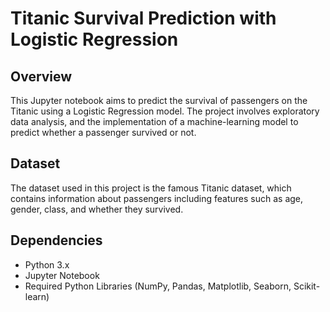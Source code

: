 # Titanic Survival Prediction with Logistic Regression

## Overview
This Jupyter notebook aims to predict the survival of passengers on the Titanic using a Logistic Regression model. The project involves exploratory data analysis, and the implementation of a machine-learning model to predict whether a passenger survived or not.

## Dataset
The dataset used in this project is the famous Titanic dataset, which contains information about passengers including features such as age, gender, class, and whether they survived.

## Dependencies
- Python 3.x
- Jupyter Notebook
- Required Python Libraries (NumPy, Pandas, Matplotlib, Seaborn, Scikit-learn)

